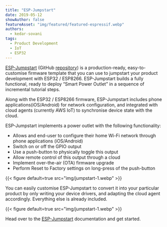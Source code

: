 ```yaml
---
title: "ESP-Jumpstart"
date: 2019-05-12
showAuthor: false
featureAsset: "img/featured/featured-espressif.webp"
authors:
  - kedar-sovani
tags:
  - Product Development
  - IoT
  - ESP32
---
```


[ESP-Jumpstart](https://docs.espressif.com/projects/esp-jumpstart/en/latest/index.html) (GitHub [repository](https://github.com/espressif/esp-jumpstart)) is a production-ready, easy-to-customise firmware template that you can use to jumpstart your product development with ESP32 / ESP8266. ESP-Jumpstart builds a fully functional, ready to deploy “Smart Power Outlet” in a sequence of incremental tutorial steps.

Along with the ESP32 / ESP8266 firmware, ESP-Jumpstart includes phone applications(iOS/Android) for network configuration, and integrated with cloud agents (currently AWS IoT) to synchronise device state with the cloud.

ESP-Jumpstart implements a power outlet with the following functionality:
- Allows and end-user to configure their home Wi-Fi network through phone applications (iOS/Android)
- Switch on or off the GPIO output
- Use a push-button to physically toggle this output
- Allow remote control of this output through a cloud
- Implement over-the-air (OTA) firmware upgrade
- Perform Reset to Factory settings on long-press of the push-button

{{< figure
    default=true
    src="img/jumpstart-1.webp"
    >}}

You can easily customise ESP-Jumpstart to convert it into your particular product by only writing your device drivers, and adapting the cloud agent accordingly. Everything else is already included.

{{< figure
    default=true
    src="img/jumpstart-1.webp"
    >}}

Head over to the [ESP-Jumpstart](https://docs.espressif.com/projects/esp-jumpstart/en/latest/index.html) documentation and get started.